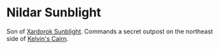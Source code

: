 # Nildar Sunblight

Son of [Xardorok Sunblight](Xardorok%20Sunblight.md). Commands a secret outpost on the northeast side of [Kelvin's Cairn](../Places/Kelvin's%20Cairn.md).